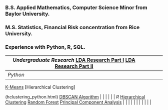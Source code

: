 ### B.S. Applied Mathematics, Computer Science Minor from Baylor University.

### M.S. Statistics, Financial Risk concentration from Rice University.

### Experience with Python, R, SQL.

|  *Undergraduate Research*  [LDA Research Part I](lda_part1.html)  [LDA Research Part II](lda_part2.html)                        |   |   |   |   |
|----------------------------------------------------------------------------------------------------------------------------------------|---|---|---|---|
|  *Python*  

[K-Means](kmeans.html)  [Hierarchical Clustering]

(hclustering_python.html)  [DBSCAN Algorithm](dbscan.html)                 |   |   |   |   |
|  *R*  [Hierarchical Clustering](hclustering_R.html)  [Random Forest](credit_card_def_R.html)  [Principal Component Analysis](pca.html) |   |   |   |   |
|                                                                                                                                        |   |   |   |   |
